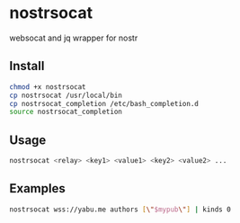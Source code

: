 # nostrsocat
websocat and jq wrapper for nostr

## Install
```bash
chmod +x nostrsocat
cp nostrsocat /usr/local/bin
cp nostrsocat_completion /etc/bash_completion.d
source nostrsocat_completion
```
## Usage
```bash
nostrsocat <relay> <key1> <value1> <key2> <value2> ...
```

## Examples
```bash
nostrsocat wss://yabu.me authors [\"$mypub\"] | kinds 0
```

